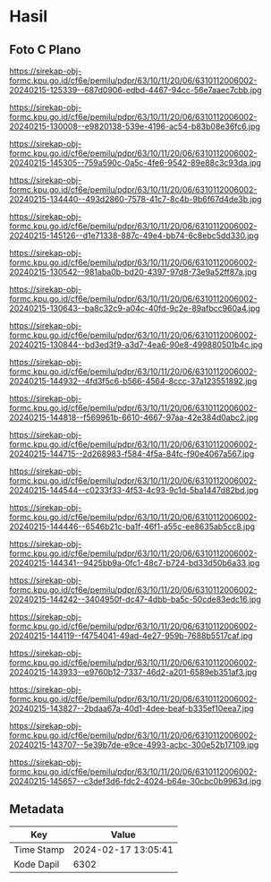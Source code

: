 # Hasil

## Foto C Plano

https://sirekap-obj-formc.kpu.go.id/cf6e/pemilu/pdpr/63/10/11/20/06/6310112006002-20240215-125339--687d0906-edbd-4467-94cc-56e7aaec7cbb.jpg

https://sirekap-obj-formc.kpu.go.id/cf6e/pemilu/pdpr/63/10/11/20/06/6310112006002-20240215-130008--e9820138-539e-4196-ac54-b83b08e36fc6.jpg

https://sirekap-obj-formc.kpu.go.id/cf6e/pemilu/pdpr/63/10/11/20/06/6310112006002-20240215-145305--759a590c-0a5c-4fe6-9542-89e88c3c93da.jpg

https://sirekap-obj-formc.kpu.go.id/cf6e/pemilu/pdpr/63/10/11/20/06/6310112006002-20240215-134440--493d2860-7578-41c7-8c4b-9b6f67d4de3b.jpg

https://sirekap-obj-formc.kpu.go.id/cf6e/pemilu/pdpr/63/10/11/20/06/6310112006002-20240215-145126--d1e71338-887c-49e4-bb74-6c8ebc5dd330.jpg

https://sirekap-obj-formc.kpu.go.id/cf6e/pemilu/pdpr/63/10/11/20/06/6310112006002-20240215-130542--981aba0b-bd20-4397-97d8-73e9a52ff87a.jpg

https://sirekap-obj-formc.kpu.go.id/cf6e/pemilu/pdpr/63/10/11/20/06/6310112006002-20240215-130643--ba8c32c9-a04c-40fd-9c2e-89afbcc960a4.jpg

https://sirekap-obj-formc.kpu.go.id/cf6e/pemilu/pdpr/63/10/11/20/06/6310112006002-20240215-130844--bd3ed3f9-a3d7-4ea6-90e8-499880501b4c.jpg

https://sirekap-obj-formc.kpu.go.id/cf6e/pemilu/pdpr/63/10/11/20/06/6310112006002-20240215-144932--4fd3f5c6-b566-4564-8ccc-37a123551892.jpg

https://sirekap-obj-formc.kpu.go.id/cf6e/pemilu/pdpr/63/10/11/20/06/6310112006002-20240215-144818--f569961b-6610-4667-97aa-42e384d0abc2.jpg

https://sirekap-obj-formc.kpu.go.id/cf6e/pemilu/pdpr/63/10/11/20/06/6310112006002-20240215-144715--2d268983-f584-4f5a-84fc-f90e4067a567.jpg

https://sirekap-obj-formc.kpu.go.id/cf6e/pemilu/pdpr/63/10/11/20/06/6310112006002-20240215-144544--c0233f33-4f53-4c93-9c1d-5ba1447d82bd.jpg

https://sirekap-obj-formc.kpu.go.id/cf6e/pemilu/pdpr/63/10/11/20/06/6310112006002-20240215-144446--6546b21c-ba1f-46f1-a55c-ee8635ab5cc8.jpg

https://sirekap-obj-formc.kpu.go.id/cf6e/pemilu/pdpr/63/10/11/20/06/6310112006002-20240215-144341--9425bb9a-0fc1-48c7-b724-bd33d50b6a33.jpg

https://sirekap-obj-formc.kpu.go.id/cf6e/pemilu/pdpr/63/10/11/20/06/6310112006002-20240215-144242--3404950f-dc47-4dbb-ba5c-50cde83edc16.jpg

https://sirekap-obj-formc.kpu.go.id/cf6e/pemilu/pdpr/63/10/11/20/06/6310112006002-20240215-144119--f4754041-49ad-4e27-959b-7688b5517caf.jpg

https://sirekap-obj-formc.kpu.go.id/cf6e/pemilu/pdpr/63/10/11/20/06/6310112006002-20240215-143933--e9760b12-7337-46d2-a201-6589eb351af3.jpg

https://sirekap-obj-formc.kpu.go.id/cf6e/pemilu/pdpr/63/10/11/20/06/6310112006002-20240215-143827--2bdaa67a-40d1-4dee-beaf-b335ef10eea7.jpg

https://sirekap-obj-formc.kpu.go.id/cf6e/pemilu/pdpr/63/10/11/20/06/6310112006002-20240215-143707--5e39b7de-e9ce-4993-acbc-300e52b17109.jpg

https://sirekap-obj-formc.kpu.go.id/cf6e/pemilu/pdpr/63/10/11/20/06/6310112006002-20240215-145657--c3def3d6-fdc2-4024-b64e-30cbc0b9963d.jpg


## Metadata

| Key        | Value               |
| ---------- | ------------------- |
| Time Stamp | 2024-02-17 13:05:41 |
| Kode Dapil | 6302                |



